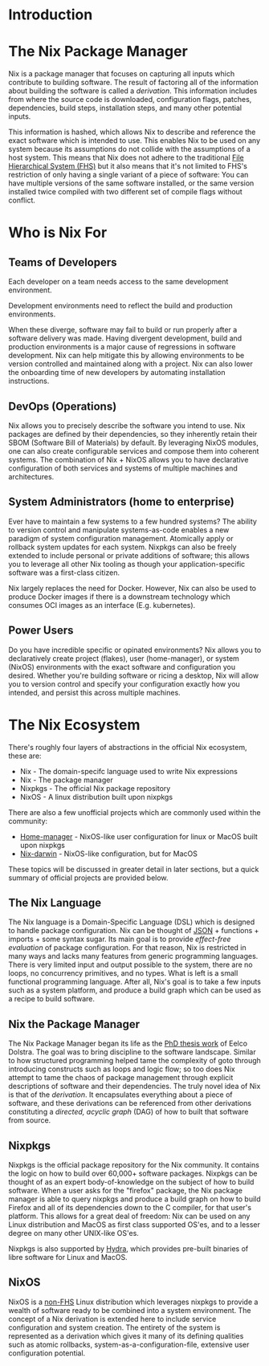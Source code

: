 # Introduction

# The Nix Package Manager

Nix is a package manager that focuses on
capturing all inputs which contribute to building software.
The result of factoring all of the information about building
the software is called a *derivation*. This information includes from where
the source code is downloaded, configuration flags, patches,
dependencies, build steps, installation steps, and many other potential inputs.

This information is hashed, which allows Nix to
describe and reference the exact software which is intended to use.
This enables Nix to be used on any system because its assumptions
do not collide with the assumptions of a host system. This means that
Nix does not adhere to the traditional [File Hierarchical System (FHS)][fhs]
but it also means that it's not limited to FHS's restriction of only having
a single variant of a piece of software: You can have multiple versions of
the same software installed, or the same version installed twice compiled with
two different set of compile flags without conflict.

[fhs]: https://en.wikipedia.org/wiki/Filesystem_Hierarchy_Standard

# Who is Nix For

## Teams of Developers

Each developer on a team needs access to the same development environment.

Development environments need to reflect the build and production environments.

When these diverge, software may fail to build or run properly after a software delivery was made.
Having divergent development, build and production environments is a major cause of regressions
in software development. Nix can help mitigate this by allowing environments to be version
controlled and maintained along with a project. Nix can also lower the onboarding time of new
developers by automating installation instructions.

## DevOps (Operations)

Nix allows you to precisely describe the software you intend to use. Nix packages
are defined by their dependencies, so they inherently retain their SBOM (Software Bill of Materials)
by default. By leveraging NixOS modules, one can also create configurable services and compose
them into coherent systems. The combination of Nix + NixOS allows you to have declarative configuration
of both services and systems of multiple machines and architectures.

## System Administrators (home to enterprise)

Ever have to maintain a few systems to a few hundred systems? The ability to version control and manipulate
systems-as-code enables a new paradigm of system configuration management. Atomically apply or rollback
system updates for each system. Nixpkgs can also be freely extended to include personal or private additions
of software; this allows you to leverage all other Nix tooling as though your application-specific software
was a first-class citizen.

Nix largely replaces the need for Docker. However, Nix can also be used to produce Docker images
if there is a downstream technology which consumes OCI images as an interface (E.g. kubernetes).

## Power Users

Do you have incredible specific or opinated environments? Nix allows you to declaratively create
project (flakes), user (home-manager), or system (NixOS) environments with the exact software
and configuration you desired. Whether you're building software or ricing a desktop, Nix will allow
you to version control and specify your configuration exactly how you intended, and persist this
across multiple machines.

# The Nix Ecosystem

There's roughly four layers of abstractions in the official Nix ecosystem, these are:

- Nix - The domain-specifc language used to write Nix expressions
- Nix - The package manager
- Nixpkgs - The official Nix package repository
- NixOS - A linux distribution built upon nixpkgs

There are also a few unofficial projects which are commonly used within the community:
- [Home-manager](https://github.com/nix-community/home-manager) - NixOS-like user configuration for linux or MacOS built upon nixpkgs
- [Nix-darwin](https://github.com/LnL7/nix-darwin) - NixOS-like configuration, but for MacOS

These topics will be discussed in greater detail in later sections, but a
quick summary of official projects are provided below.

## The Nix Language

The Nix language is a Domain-Specific Language (DSL) which is designed to
handle package configuration. Nix can be thought of [JSON](https://en.wikipedia.org/wiki/JSON) +
functions + imports + some syntax sugar. Its main goal is to provide *effect-free evaluation* of
package configuration. For that reason, Nix is restricted in many ways and lacks
many features from generic programming languages. There is very limited input and
output possible to the system, there are no loops, no concurrency primitives, and
no types. What is left is a small functional programming language. After all,
Nix's goal is to take a few inputs such as a system platform, and produce a build
graph which can be used as a recipe to build software.

## Nix the Package Manager

The Nix Package Manager began its life as the [PhD thesis work](https://edolstra.github.io/pubs/phd-thesis.pdf)
of Eelco Dolstra. The goal was to bring discipline to the software landscape. Similar to
how structured programming helped tame the complexity of goto through introducing constructs such
as loops and logic flow; so too does Nix attempt to tame the chaos of package management
through explicit descriptions of software and their dependencies. The truly novel idea
of Nix is that of the *derivation*. It encapsulates everything about a piece of software,
and these derivations can be referenced from other derivations constituting a *directed, acyclic
graph* (DAG) of how to built that software from source.

## Nixpkgs

Nixpkgs is the official package repository for the Nix community. It contains the logic
on how to build over 60,000+ software packages. Nixpkgs can be thought of as an
expert body-of-knowledge on the subject of how to build software. When a user
asks for the "firefox" package, the Nix package manager is able to query nixpkgs
and produce a build graph on how to build Firefox and all of its dependencies down
to the C compiler, for that user's platform.
This allows for a great deal of freedom: Nix can be used on any Linux distribution and MacOS as
first class supported OS'es, and to a lesser degree on many other UNIX-like OS'es.

Nixpkgs is also supported by [Hydra](https://hydra.nixos.org/), which provides
pre-built binaries of libre software for Linux and MacOS.

## NixOS

NixOS is a [non-FHS][fhs] Linux distribution which leverages nixpkgs to provide a wealth
of software ready to be combined into a system environment. The concept of a Nix
derivation is extended here to include service configuration and system creation.
The entirety of the system is represented as a derivation which gives it many of
its defining qualities such as atomic rollbacks, system-as-a-configuration-file,
extensive user configuration potential.
